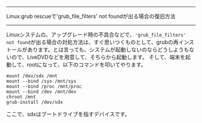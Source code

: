 


**************************************************


Linux:grub rescueで'grub_file_filters' not foundが出る場合の復旧方法


**************************************************


Linuxシステムの、アップグレード時の不具合などで、`'grub_file_filters' not found`が出る場合の対処方法は、すぐ思いつくものとして、grubの再インストールがあります。とは言っても、システムが起動しないのならどうしようもないので、LiveDVDなどを用意して、そちらから起動します。
そして、端末を起動して、rootになって、以下のコマンドを叩いてやります。

```
mount /dev/sdx /mnt
mount --bind /sys /mnt/sys
mount --bind /proc /mnt/proc
mount --bind /dev /mnt/dev
chroot /mnt
grub-install /dev/sdx
```
ここで、sdxはブートドライブを指すデバイスです。
